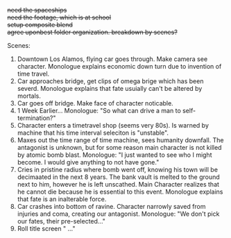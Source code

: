 <strike>need the spaceships</strike><br>
<strike>need the footage, which is at school</strike><br>
<strike>setup composite blend</strike><br>
<strike>agree uponbest folder organization. breakdown by scenes?</strike>

Scenes:
1. Downtown Los Alamos, flying car goes through. Make camera see character. Monologue explains economic down turn due to invention of time travel.
2. Car approaches bridge, get clips of omega brige which has been severd. Monologue explains that fate usuially can't be altered by mortals.
3. Car goes off bridge. Make face of character noticable.
4. 1 Week Earlier... Monologue: "So what can drive a man to self-termination?"
5. Character enters a timetravel shop (seems very 80s). Is warned by machine that his time interval seleciton is "unstable".
6. Maxes out the time range of time machine, sees humanity downfall. The antagonist is unknown, but for some reason main character is not killed by atomic bomb blast. Monologue: "I just wanted to see who I might become. I would give anything to not have gone."
7. Cries in pristine radius where bomb went off, knowing his town will be decimaated in the next 8 years. The bank vault is melted to the ground next to him, however he is left unscathed. Main Character realizes that he cannot die because he is essential to this event. Monologue explains that fate is an inalterable force.
8. Car crashes into bottom of ravine. Character narrowly saved from injuries and coma, creating our antagonist. Monologue: "We don't pick our fates, their pre-selected..."
9. Roll title screen "<Name> ..."
